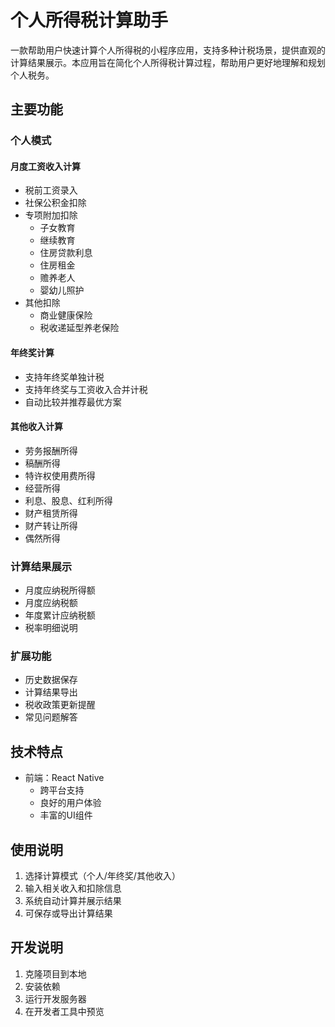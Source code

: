 # 个人所得税计算助手

一款帮助用户快速计算个人所得税的小程序应用，支持多种计税场景，提供直观的计算结果展示。本应用旨在简化个人所得税计算过程，帮助用户更好地理解和规划个人税务。

## 主要功能

### 个人模式

#### 月度工资收入计算
- 税前工资录入
- 社保公积金扣除
- 专项附加扣除
  - 子女教育
  - 继续教育
  - 住房贷款利息
  - 住房租金
  - 赡养老人
  - 婴幼儿照护
- 其他扣除
  - 商业健康保险
  - 税收递延型养老保险

#### 年终奖计算
- 支持年终奖单独计税
- 支持年终奖与工资收入合并计税
- 自动比较并推荐最优方案

#### 其他收入计算
- 劳务报酬所得
- 稿酬所得
- 特许权使用费所得
- 经营所得
- 利息、股息、红利所得
- 财产租赁所得
- 财产转让所得
- 偶然所得

### 计算结果展示
- 月度应纳税所得额
- 月度应纳税额
- 年度累计应纳税额
- 税率明细说明

### 扩展功能
- 历史数据保存
- 计算结果导出
- 税收政策更新提醒
- 常见问题解答

## 技术特点
- 前端：React Native
  - 跨平台支持
  - 良好的用户体验
  - 丰富的UI组件

## 使用说明
1. 选择计算模式（个人/年终奖/其他收入）
2. 输入相关收入和扣除信息
3. 系统自动计算并展示结果
4. 可保存或导出计算结果

## 开发说明
1. 克隆项目到本地
2. 安装依赖
3. 运行开发服务器
4. 在开发者工具中预览

